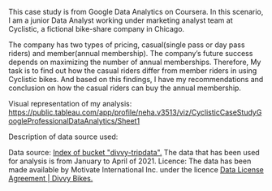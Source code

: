 This case study is from Google Data Analytics on Coursera. 
In this scenario, I am a junior Data Analyst working under marketing analyst team at Cyclistic, a fictional bike-share company in Chicago.

The company has two types of pricing, casual(single pass or day pass riders) and member(annual membership). 
The company’s future success depends on maximizing the number of annual memberships. 
Therefore, My task is to find out how the casual riders differ from member riders in using Cyclistic bikes. 
And based on this findings, I have my recommendations and conclusion on how the casual riders can buy the annual membership.

Visual representation of my analysis: https://public.tableau.com/app/profile/neha.v3513/viz/CyclisticCaseStudyGoogleProfessionalDataAnalytics/Sheet1

Description of data source used: 

Data source: [Index of bucket "divvy-tripdata".](https://divvy-tripdata.s3.amazonaws.com/index.html) 
The data that has been used for analysis is from January to April of 2021.
Licence: The data has been made available by Motivate International Inc. under the licence [Data License Agreement | Divvy Bikes.
](https://divvybikes.com/data-license-agreement)
